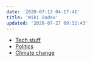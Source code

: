 ```yaml
---
date: '2020-07-13 04:17:41'
title: 'Wiki Index'
updated: '2020-07-27 09:32:43'
---
```

* [Tech stuff](/Tech-stuff)
* [Politics](/Politics)
* [Climate change](/Climate-change)
